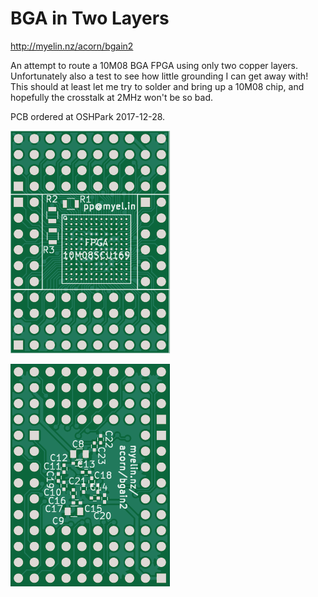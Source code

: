 BGA in Two Layers
=================

http://myelin.nz/acorn/bgain2

An attempt to route a 10M08 BGA FPGA using only two copper layers. Unfortunately
also a test to see how little grounding I can get away with! This should at
least let me try to solder and bring up a 10M08 chip, and hopefully the
crosstalk at 2MHz won't be so bad.

PCB ordered at OSHPark 2017-12-28.

![PCB front](pcb/pcb-front.png)

![PCB back](pcb/pcb-back.png)
